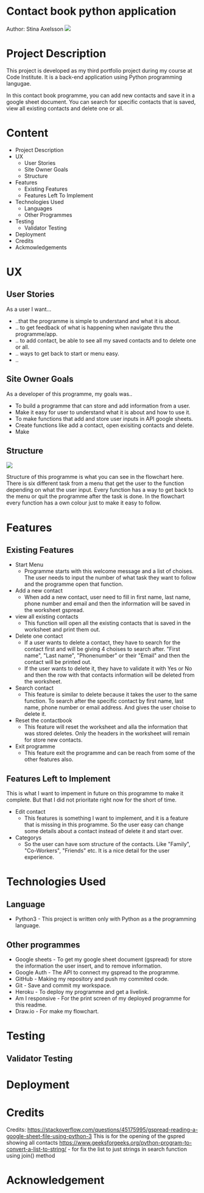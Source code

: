 
# Contact book python application
Author: Stina Axelsson
![](https://github.com/StinaAxelsson/contactbook-project3/blob/main/assets/wireframes/responsive.png)

# Project Description
This project is developed as my third portfolio project during my course at Code Institute. It is a back-end application using Python programming langugae.

In this contact book programme, you can add new contacts and save it in a google sheet document. You can search for specific contacts that is saved, view all existing contacts and delete one or all. 
# Content
* Project Description
* UX
  * User Stories
  * Site Owner Goals
  * Structure
* Features
  * Existing Features
  * Features Left To Implement
* Technologies Used
  * Languages
  * Other Programmes
* Testing
  * Validator Testing
* Deployment
* Credits
* Ackmowledgements

# UX
## User Stories
As a user I want...
* ..that the programme is simple to understand and what it is about.
* .. to get feedback of what is happening when navigate thru the programme/app.
* .. to add contact, be able to see all my saved contacts and to delete one or all.
* .. ways to get back to start or menu easy.
* .. 
## Site Owner Goals
As a developer of this programme, my goals was..
* To build a programme that can store and add information from a user.
* Make it easy for user to understand what it is about and how to use it.
* To make functions that add and store user inputs in API google sheets.
* Create functions like add a contact, open exisiting contacts and delete. 
* Make 

## Structure
![](https://github.com/StinaAxelsson/contactbook-project3/blob/main/assets/wireframes/flowchart.jpg)

Structure of this programme is what you can see in the flowchart here. There is six different task from a menu that get the user to the function depending on what the user input. Every function has a way to get back to the menu or quit the programme after the task is done. 
In the flowchart every function has a own colour just to make it easy to follow. 
# Features
## Existing Features
* Start Menu
  - Programme starts with this welcome message and a list of choises. The user needs to input the number of what task they want to follow and the programme open that function.
* Add a new contact
  * When add a new contact, user need to fill in first name, last name, phone number and email and then the information will be saved in the worksheet gspread.
* view all existing contacts
  * This function will open all the existing contacts that is saved in the worksheet and print them out.
* Delete one contact
  * If a user wants to delete a contact, they have to search for the contact first and will be giving 4 choises to search after. "First name", "Last name", "Phonenumber" or their "Email" and then the contact will be printed out.
  * If the user wants to delete it, they have to validate it with Yes or No and then the row with that contacts information will be deleted from the worksheet.
* Search contact
  * This feature is similar to delete because it takes the user to the same function. To search after the specific contact by first name, last name, phone number or email address. And gives the user choise to delete it.
* Reset the contactbook
  * This feature will reset the worksheet and alla the information that was stored deletes. Only the headers in the worksheet will remain for store new contacts.
* Exit programme
  * This feature exit the programme and can be reach from some of the other features also.

## Features Left to Implement
This is what I want to impement in future on this programme to make it complete. But that I did not prioritate right now for the short of time.
* Edit contact
  * This features is something I want to implement, and it is a feature that is missing in this programme. So the user easy can change some details about a contact instead of delete it and start over.
* Categorys
  * So the user can have som structure of the contacts. Like "Family", "Co-Workers", "Friends" etc. It is a nice detail for the user experience.

# Technologies Used
## Language
* Python3 - This project is written only with Python as a the programming language.
## Other programmes
* Google sheets - To get my google sheet document (gspread) for store the information the user insert, and to remove information.
* Google Auth - The API to connect my gspread to the programme.
* GitHub - Making my repository and push my commited code.
* Git - Save and commit my workspace.
* Heroku - To deploy my programme and get a livelink.
* Am I responsive - For the print screen of my deployed programme for this readme.
* Draw.io - For make my flowchart.
# Testing
## Validator Testing

# Deployment

# Credits
Credits:
https://stackoverflow.com/questions/45175995/gspread-reading-a-google-sheet-file-using-python-3 
This is for the opening of the gspred showing all contacts
https://www.geeksforgeeks.org/python-program-to-convert-a-list-to-string/ - for fix the list to just strings in search function using join() method

# Acknowledgement


